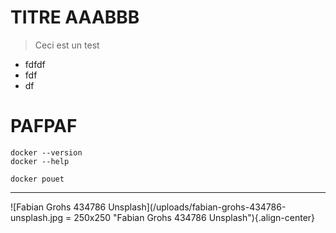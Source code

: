 <!-- TITLE: Home -->
<!-- SUBTITLE: A quick summary of Home -->

# TITRE AAABBB

> Ceci est un test
* fdfdf
* fdf
* df

# PAFPAF




```text
docker --version
docker --help
```

`docker pouet`



-----

![Fabian Grohs 434786 Unsplash](/uploads/fabian-grohs-434786-unsplash.jpg = 250x250 "Fabian Grohs 434786 Unsplash"){.align-center}

